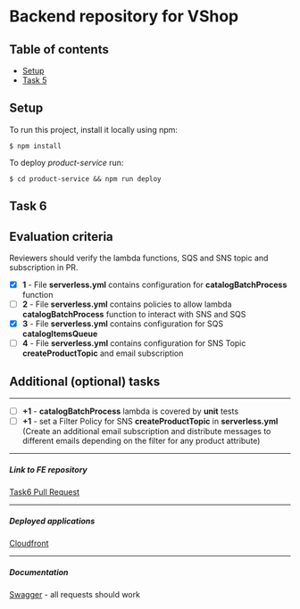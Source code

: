 # Backend repository for VShop

## Table of contents
* [Setup](#setup)
* [Task 5](#task-5)

## Setup
To run this project, install it locally using npm:

```
$ npm install
```

To deploy *product-service* run:
```
$ cd product-service && npm run deploy 
```

## Task 6

## Evaluation criteria


Reviewers should verify the lambda functions, SQS and SNS topic and subscription in PR.

- [x]  **1** - File **serverless.yml** contains configuration for **catalogBatchProcess** function
- [ ]  **2** - File **serverless.yml** contains policies to allow lambda **catalogBatchProcess** function to interact with SNS and SQS
- [x]  **3** - File **serverless.yml** contains configuration for SQS **catalogItemsQueue**
- [ ]  **4** - File **serverless.yml** contains configuration for SNS Topic **createProductTopic** and email subscription

## Additional (optional) tasks
---

- [ ]  **+1** - **catalogBatchProcess** lambda is covered by **unit** tests
- [ ]  **+1** - set a Filter Policy for SNS **createProductTopic** in **serverless.yml** (Create an additional email subscription and distribute messages to different emails depending on the filter for any product attribute)

***
##### Link to FE repository 
[Task6 Pull Request](https://github.com/valakar/nodejs-aws-fe/pull/5)

***
##### Deployed applications
[Cloudfront](https://d1jpnfaozgam1v.cloudfront.net/)

***
##### Documentation
[Swagger](https://app.swaggerhub.com/apis/valakar/NodeAWSBE/0.0.3) - all requests should work

